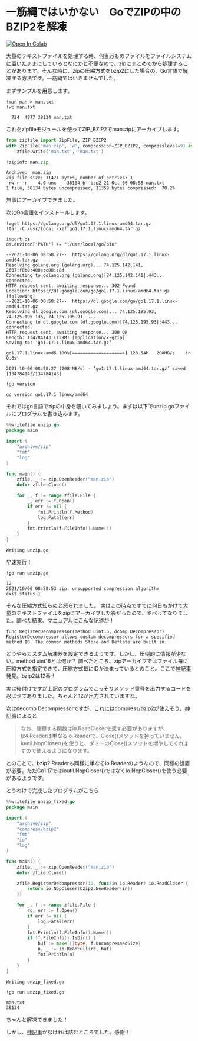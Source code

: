 # 一筋縄ではいかない　GoでZIPの中のBZIP2を解凍

[![Open In Colab](https://colab.research.google.com/assets/colab-badge.svg)](https://colab.research.google.com/github/Soliton-Analytics-Team/Go-BZIP2/blob/main/ZIP_BZIP2.ipynb)

大量のテキストファイルを処理する時、何百万ものファイルをファイルシステムに置いたままにしているとなにかと不便なので、zipにまとめてから処理することがあります。そんな時に、zipの圧縮方式をbzip2にした場合の、Go言語で解凍する方法です。一筋縄ではいきませんでした。


まずサンプルを用意します。


```shell
!man man > man.txt
!wc man.txt
```

      724  4977 38134 man.txt


これをzipfileモジュールを使ってZIP_BZIP2でman.zipにアーカイブします。


```python
from zipfile import ZipFile, ZIP_BZIP2
with ZipFile('man.zip', 'w', compression=ZIP_BZIP2, compresslevel=9) as zfile:
    zfile.write('man.txt', 'man.txt')

!zipinfo man.zip
```

    Archive:  man.zip
    Zip file size: 11471 bytes, number of entries: 1
    -rw-r--r--  4.6 unx    38134 b- bzp2 21-Oct-06 08:58 man.txt
    1 file, 38134 bytes uncompressed, 11359 bytes compressed:  70.2%


無事にアーカイブできました。

次にGo言語をインストールします。


```shell
!wget https://golang.org/dl/go1.17.1.linux-amd64.tar.gz
!tar -C /usr/local -xzf go1.17.1.linux-amd64.tar.gz

import os
os.environ['PATH'] += ":/usr/local/go/bin"
```

    --2021-10-06 08:58:27--  https://golang.org/dl/go1.17.1.linux-amd64.tar.gz
    Resolving golang.org (golang.org)... 74.125.142.141, 2607:f8b0:400e:c08::8d
    Connecting to golang.org (golang.org)|74.125.142.141|:443... connected.
    HTTP request sent, awaiting response... 302 Found
    Location: https://dl.google.com/go/go1.17.1.linux-amd64.tar.gz [following]
    --2021-10-06 08:58:27--  https://dl.google.com/go/go1.17.1.linux-amd64.tar.gz
    Resolving dl.google.com (dl.google.com)... 74.125.195.93, 74.125.195.136, 74.125.195.91, ...
    Connecting to dl.google.com (dl.google.com)|74.125.195.93|:443... connected.
    HTTP request sent, awaiting response... 200 OK
    Length: 134784143 (129M) [application/x-gzip]
    Saving to: ‘go1.17.1.linux-amd64.tar.gz’
    
    go1.17.1.linux-amd6 100%[===================>] 128.54M   208MB/s    in 0.6s    
    
    2021-10-06 08:58:27 (208 MB/s) - ‘go1.17.1.linux-amd64.tar.gz’ saved [134784143/134784143]
    



```shell
!go version
```

    go version go1.17.1 linux/amd64


それではgo言語でzipの中身を覗いてみましょう。まずは以下でunzip.goファイルにプログラムを書き込みます。


```go
%%writefile unzip.go
package main

import (
    "archive/zip"
    "fmt"
    "log"
)

func main() {
    zfile, _ := zip.OpenReader("man.zip")
    defer zfile.Close()

    for _, f := range zfile.File {
        _, err := f.Open()
        if err != nil {
            fmt.Println(f.Method)
            log.Fatal(err)
        }
        fmt.Println(f.FileInfo().Name())
    }
}
```

    Writing unzip.go


早速実行！


```shell
!go run unzip.go
```

    12
    2021/10/06 08:58:53 zip: unsupported compression algorithm
    exit status 1


そんな圧縮方式知らぬと怒られました。
実はこの時点ですでに何日もかけて大量のテキストファイルをzipにアーカイブした後だったので、やべってなりました。調べた結果、[マニュアル](https://pkg.go.dev/archive/zip#RegisterDecompressor)にこんな記述が！
```
func RegisterDecompressor(method uint16, dcomp Decompressor)
RegisterDecompressor allows custom decompressors for a specified method ID. The common methods Store and Deflate are built in.
```
どうやらカスタム解凍器を設定できるようです。しかし、圧倒的に情報が少ない。method uint16とは何か？
調べたところ、zipアーカイブではファイル毎に圧縮方式を指定できて、圧縮方式毎にIDが決まっているとのこと。ここで[神記事](https://qiita.com/shibukawa/items/67ef687cc28b6a6e56ed)発見。bzip2は12番！

実は後付けですが上記のプログラムでこっそりメソッド番号を出力するコードを忍ばせてありました。ちゃんと12が出力されていますね。

次はdecomp Decompressorですが、これにはcompress/bzip2が使えそう。[神記事](https://qiita.com/shibukawa/items/67ef687cc28b6a6e56ed)によると
> なお、登録する関数はio.ReadCloserを返す必要がありますが、lz4.Readerは単なるio.Readerで、Close()メソッドを持っていません。ioutil.NopCloser()を使うと、ダミーのClose()メソッドを増やしてくれますので使えるようになります。

とのことで、bzip2.Readerも同様に単なるio.Readerのようなので、同様の処置が必要。ただGo1.17ではioutil.NopCloser()ではなくio.NopCloser()を使う必要があるようです。

とうわけで完成したプログラムがこちら



```go
%%writefile unzip_fixed.go
package main

import (
    "archive/zip"
    "compress/bzip2"
    "fmt"
    "io"
    "log"
)

func main() {
    zfile, _ := zip.OpenReader("man.zip")
    defer zfile.Close()

	zfile.RegisterDecompressor(12, func(in io.Reader) io.ReadCloser {
		return io.NopCloser(bzip2.NewReader(in))
	})

    for _, f := range zfile.File {
        rc, err := f.Open()
        if err != nil {
            log.Fatal(err)
        }
        fmt.Println(f.FileInfo().Name())
        if !f.FileInfo().IsDir() {
            buf := make([]byte, f.UncompressedSize)
            n, _ := io.ReadFull(rc, buf)
            fmt.Println(n)
        }
    }
}
```

    Writing unzip_fixed.go



```shell
!go run unzip_fixed.go
```

    man.txt
    38134


ちゃんと解凍できました！

しかし、[神記事](https://qiita.com/shibukawa/items/67ef687cc28b6a6e56ed)がなければ詰むところでした。感謝！
